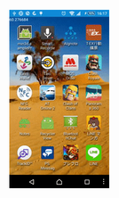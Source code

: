 ![Demo all](https://raw.githubusercontent.com/hydrated/OpenGL-Projects/master/raw/ezgif.com-video-to-gif.gif)
